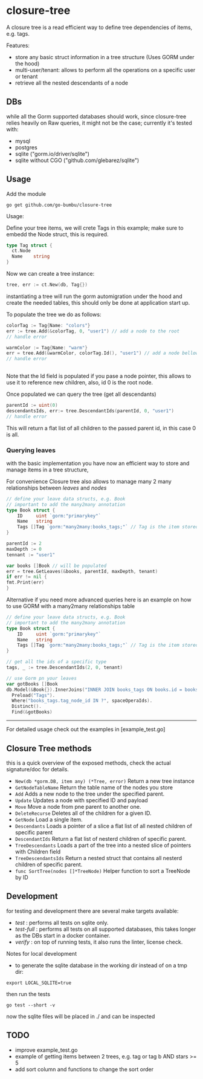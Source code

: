 # closure-tree

A closure tree is a read efficient way to define tree dependencies of items, e.g. tags.

Features:
* store any basic struct information in a tree structure (Uses GORM under the hood)
* multi-user/tenant: allows to perform all the operations on a specific user or tenant
* retrieve all the nested descendants of a node


## DBs
while all the Gorm supported databases should work, since closure-tree relies  heavily on Raw queries, 
it might not be the case; currently it's tested with:
* mysql
* postgres
* sqlite ("gorm.io/driver/sqlite")
* sqlite without CGO ("github.com/glebarez/sqlite")
 

## Usage

Add the module  
```
go get github.com/go-bumbu/closure-tree
```

Usage: 

Define your tree items, we will crete Tags in this example; make sure to embedd the Node struct, this is required.
```GO
type Tag struct {
  ct.Node
  Name    string
}
```
Now we can create a tree instance:
```GO
tree, err := ct.New(db, Tag{})
```
instantiating a tree will run the gorm automigration under the hood and create the needed tables,
this should only be done at application start up.

To populate the tree we do as follows:
```GO
colorTag := Tag{Name: "colors"}
err := tree.Add(&colorTag, 0, "user1") // add a node to the root
// handle error

warmColor := Tag{Name: "warm"}
err = tree.Add(&warmColor, colorTag.Id(), "user1") // add a node bellow "colors"
// handle error
	
```
Note that the Id field is populated if you pase a node pointer, this allows to use it to reference new children, 
also, id 0 is the root node.

Once populated we can query the tree (get all descendants)

```GO
parentId := uint(0)
descendantsIds, err:= tree.DescendantIds(parentId, 0, "user1")
// handle error
```
This will return a flat list of all children to the passed parent id, in this case 0 is all.


### Querying leaves 
with the basic implementation you have now an efficient way to store and manage items in a tree structure,

For convenience Closure tree also allows to manage many 2 many relationships between _leaves_ and _nodes_

```GO
// define your leave data structs, e.g. Book
// important to add the many2many annotation
type Book struct {
    ID     uint `gorm:"primarykey"`
    Name   string
    Tags []Tag `gorm:"many2many:books_tags;"` // Tag is the item stored in the tree
}

parentId := 2
maxDepth := 0
tennant := "user1"

var books []Book // will be populated 
err = tree.GetLeaves(&books, parentId, maxDepth, tenant)
if err != nil {
fmt.Print(err)
}


```

Alternative if you need more advanced queries here is an example on how to use GORM with a many2many relationships table
```GO
// define your leave data structs, e.g. Book
// important to add the many2many annotation
type Book struct {
    ID     uint `gorm:"primarykey"`
    Name   string
    Tags []Tag `gorm:"many2many:books_tags;"` // Tag is the item stored in the tree
}

// get all the ids of a specific type
tags, _ := tree.DescendantIds(2, 0, tenant)

// use Gorm pn your leaves 
var gotBooks []Book
db.Model(&Book{}).InnerJoins("INNER JOIN books_tags ON books.id = books_tags.book_id").
  Preload("Tags").
  Where("books_tags.tag_node_id IN ?", spaceOperaIds).
  Distinct().
  Find(&gotBooks)
```


---

For detailed usage check out the examples in [example_test.go]

##  Closure Tree methods

this is a quick overview of the exposed methods, check the actual signature/doc for details.

* `New(db *gorm.DB, item any) (*Tree, error)` Return a new tree instance
* `GetNodeTableName` Return the table name of the nodes you store
* `Add` Adds a new node to the tree under the specified parent.
* `Update` Updates a node with specified ID and payload
* `Move` Move a node from pne parent to another one.
* `DeleteRecurse` Deletes all of the children for a given ID.
* `GetNode` Load a single item.
* `Descendants` Loads a pointer of a slice a flat list of all nested children of specific parent
* `DescendantIds` Return a flat list of nesterd children of specific parent.
* `TreeDescendants` Loads a part of the tree into a nested slice of pointers with Children field
* `TreeDescendantsIds` Return a nested struct that contains all nesterd children of specific parent.
* `func SortTree(nodes []*TreeNode)` Helper function to sort a TreeNode by ID

## Development

for testing and development there are several make targets available:

* _test_ : performs all tests on sqlite only.
* _test-full_ : performs all tests on all supported databases, this takes longer as the DBs start in a docker container.
* _verify_ : on top of running tests, it also runs the linter, license check.


Notes for local development 

* to generate the sqlite database in the working dir instead of on a tmp dir:
```
export LOCAL_SQLITE=true
```
then run the tests
```
go test --short -v 
```
now the sqlite files will be placed in ./ and can be inspected


## TODO
* improve example_test.go
* example of getting items between 2 trees, e.g. tag or tag b AND stars >= 5
* add sort column and functions to change the sort order